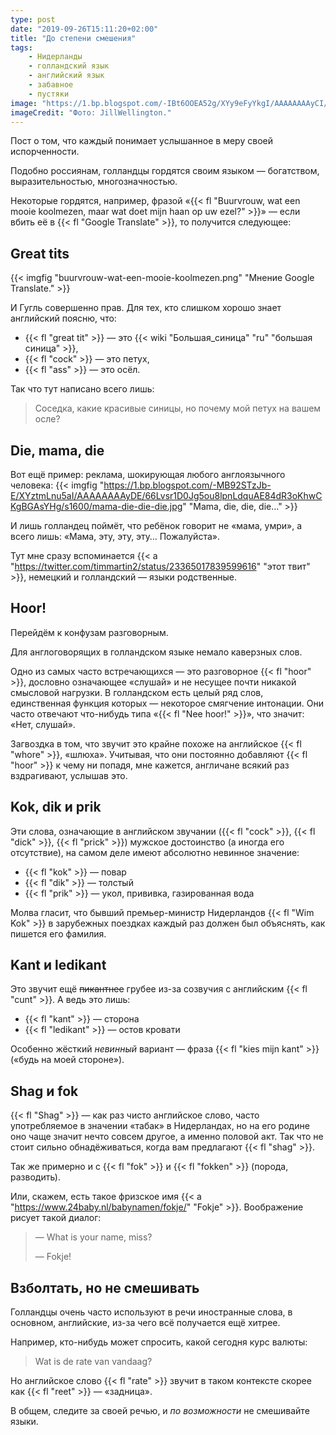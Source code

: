 ```yaml
---
type: post
date: "2019-09-26T15:11:20+02:00"
title: "До степени смешения"
tags:
    - Нидерланды
    - голландский язык
    - английский язык
    - забавное
    - пустяки
image: "https://1.bp.blogspot.com/-IBt6OOEA52g/XYy9eFyYkgI/AAAAAAAAyCI/BPapx6OdRBsvNAW2vE3dNQah-lfhzDZlACKgBGAsYHg/s1600/bird.jpg"
imageCredit: "Фото: JillWellington."
---
```


Пост о том, что каждый понимает услышанное в меру своей испорченности.

Подобно россиянам, голландцы гордятся своим языком — богатством, выразительностью, многозначностью.

Некоторые гордятся, например, фразой «{{< fl "Buurvrouw, wat een mooie koolmezen, maar wat doet mijn haan op uw ezel?" >}}» — если вбить её в {{< fl "Google Translate" >}}, то получится следующее:

<!--more-->

## Great tits

{{< imgfig "buurvrouw-wat-een-mooie-koolmezen.png" "Мнение Google Translate." >}}

И Гугль совершенно прав. Для тех, кто слишком хорошо знает английский поясню, что:

* {{< fl "great tit" >}} — это {{< wiki "Большая_синица" "ru" "большая синица" >}},
* {{< fl "cock" >}} — это петух,
* {{< fl "ass" >}} — это осёл.

Так что тут написано всего лишь:

> Соседка, какие красивые синицы, но почему мой петух на вашем осле?

## Die, mama, die

Вот ещё пример: реклама, шокирующая любого англоязычного человека:
{{< imgfig "https://1.bp.blogspot.com/-MB92STzJb-E/XYztmLnu5aI/AAAAAAAAyDE/66Lvsr1D0Jg5ou8lpnLdquAE84dR3oKhwCKgBGAsYHg/s1600/mama-die-die-die.jpg" "Mama, die, die, die…" >}}

И лишь голландец поймёт, что ребёнок говорит не «мама, умри», а всего лишь: «Мама, эту, эту, эту… Пожалуйста».

Тут мне сразу вспоминается {{< a "https://twitter.com/timmartin2/status/23365017839599616" "этот твит" >}}, немецкий и голландский — языки родственные.

## Hoor!

Перейдём к конфузам разговорным.

Для англоговорящих в голландском языке немало каверзных слов.

Одно из самых часто встречающихся — это разговорное {{< fl "hoor" >}}, дословно означающее «слушай» и не несущее почти никакой смысловой нагрузки. В голландском есть целый ряд слов, единственная функция которых — некоторое смягчение интонации. Они часто отвечают что-нибудь типа «{{< fl "Nee hoor!" >}}», что значит: «Нет, слушай».

Загвоздка в том, что звучит это крайне похоже на английское {{< fl "whore" >}}, «шлюха». Учитывая, что они постоянно добавляют {{< fl "hoor" >}} к чему ни попадя, мне кажется, англичане всякий раз вздрагивают, услышав это.

## Kok, dik и prik

Эти слова, означающие в английском звучании ({{< fl "cock" >}}, {{< fl "dick" >}}, {{< fl "prick" >}}) мужское достоинство (а иногда его отсутствие), на самом деле имеют абсолютно невинное значение:

* {{< fl "kok" >}} — повар
* {{< fl "dik" >}} — толстый
* {{< fl "prik" >}} — укол, прививка, газированная вода

Молва гласит, что бывший премьер-министр Нидерландов {{< fl "Wim Kok" >}} в зарубежных поездках каждый раз должен был объяснять, как пишется его фамилия.

## Kant и ledikant

Это звучит ещё ~~пикантнее~~ грубее из-за созвучия с английским {{< fl "cunt" >}}. А ведь это лишь:

* {{< fl "kant" >}} — сторона
* {{< fl "ledikant" >}} — остов кровати

Особенно жёсткий *невинный* вариант — фраза {{< fl "kies mijn kant" >}} («будь на моей стороне»).

## Shag и fok

{{< fl "Shag" >}} — как раз чисто английское слово, часто употребляемое в значении «табак» в Нидерландах, но на его родине оно чаще значит нечто совсем другое, а именно половой акт. Так что не стоит сильно обнадёживаться, когда вам предлагают {{< fl "shag" >}}.

Так же примерно и с {{< fl "fok" >}} и {{< fl "fokken" >}} (порода, разводить).

Или, скажем, есть такое фризское имя {{< a "https://www.24baby.nl/babynamen/fokje/" "Fokje" >}}. Воображение рисует такой диалог:

> — What is your name, miss?
>
> — Fokje!

## Взболтать, но не смешивать

Голландцы очень часто используют в речи иностранные слова, в основном, английские, из-за чего всё получается ещё хитрее.

Например, кто-нибудь может спросить, какой сегодня курс валюты:

> Wat is de rate van vandaag?

Но английское слово {{< fl "rate" >}} звучит в таком контексте скорее как {{< fl "reet" >}} — «задница».

В общем, следите за своей речью, и *по возможности* не смешивайте языки.